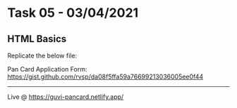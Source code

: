 # Task 05 - 03/04/2021
## HTML Basics

Replicate the below file:

Pan Card Application Form: https://gist.github.com/rvsp/da08f5ffa59a76699213036005ee0f44 <hr>

Live @ https://guvi-pancard.netlify.app/
